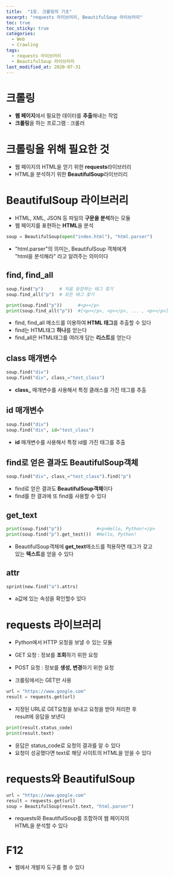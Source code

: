 ```yaml
---
title:  "1장. 크롤링의 기초"
excerpt: "requests 라이브러리, BeautifulSoup 라이브러리"
toc: true
toc_sticky: true
categories:
  - Web
  - Crawling
tags:
  - requests 라이브러리
  - BeautifulSoup 라이브러리
last_modified_at: 2020-07-31
---
```



# 크롤링
* **웹 페이지**에서 필요한 데이터를 **추출**해내는 작업
* **크롤링**을 하는 프로그램 : 크롤러

# 크롤링을 위해 필요한 것
* 웹 페이지의 HTML을 얻기 위한 **requests**라이브러리
* HTML을 분석하기 위한 **BeautifulSoup**라이브러리

# BeautifulSoup 라이브러리
* HTML, XML, JSON 등 파일의 **구문을 분석**하는 모듈
* 웹 페이지를 표현하는 **HTML**을 분석

```python
soup = BeautifulSoup(open("index.html"), "html.parser")
```

* "html.parser"의 의미는, BeautifulSoup 객체에게  
  "html을 분석해라" 라고 알려주는 의미이다
  
## find, find_all

```python
soup.find("p")      # 처음 등장하는 태그 찾기
soup.find_all("p")  # 모든 태그 찾기

print(soup.find("p"))      #<p></p>
print(soup.find_all("p"))  #[<p></p>, <p></p>, ... , <p></p>]
```

* find, find_all 메소드를 이용하여 **HTML 태그**를 추출할 수 있다
* find는 HTML태그 **하나**를 얻는다
* find_all은 HTML태그를 여러개 담는 **리스트**를 얻는다



## class 매개변수

```python
soup.find("div")
soup.find("div", class_="test_class")
```
* **class_** 매개변수를 사용해서 특정 클래스를 가진 태그를 추출




## id 매개변수

```python
soup.find("div")
soup.find("div", id="test_class")
```

* **id** 매개변수를 사용해서 특정 id를 가진 태그를 추출

## find로 얻은 결과도 BeautifulSoup객체

```python
soup.find("div", class_="test_class").find("p")
```

* find로 얻은 결과도 **BeautifulSoup객체**이다
* find를 한 결과에 또 find를 사용할 수 있다

## get_text

```python
print(soup.find("p"))             #<p>Hello, Python!</p>
print(soup.find("p").get_test())  #Hello, Python!
```

* BeautifulSoup객체에 **get_text**메소드를 적용하면 태그가 갖고  
  있는 **텍스트**를 얻을 수 있다

## attr
```python
sprint(new.find("a").attrs)
```
* a값에 있는 속성을 확인할수 있다

# requests 라이브러리
* Python에서 HTTP 요청을 보낼 수 있는 모듈
* GET 요청 : 정보를 **조회**하기 위한 요청
* POST 요청 : 정보를 **생성, 변경**하기 위한 요청  
    
* 크롤링에서는 GET만 사용

```python
url = "https://www.google.com"
result = requests.get(url)
```

* 지정된 URL로 GET요청을 보내고 요청을 받아 처리한 후   
  result에 응답을 보낸다
  
```python
print(result.status_code)
print(result.text)
```

* 응답은 status_code로 요청의 결과를 알 수 있다
* 요청이 성공했다면 text로 해당 사이트의 HTML을 얻을 수 있다

# requests와 BeautifulSoup

```python
url = "https://www.google.com"
result = requests.get(url)
soup = BeautifulSoup(result.text, "html.parser")
```

* requests와 BeautifulSoup를 조합하여 웹 페이지의  
  HTML을 분석할 수 있다
  
# F12

* 웹에서 개발자 도구를 켤 수 있다
